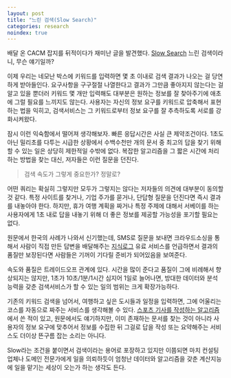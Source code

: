 ```yaml
---
layout: post
title: "느린 검색(Slow Search)"
categories: research
noindex: true
---
```


배달 온 CACM 잡지를 뒤적이다가 재미난 글을 발견했다. [Slow Search](http://cacm.acm.org/magazines/2014/8/177023-slow-search/abstract) 느린 검색이라니, 무슨 얘기일까?

이제 우리는 네모난 박스에 키워드를 입력하면 몇 초 이내로 검색 결과가 나오는 걸 당연하게 받아들인다. 요구사항을 구구절절 나열한다고 결과가 그만큼 좋아지지 않는다는 걸 알고 있을 뿐더러 키워드 몇 개만 입력해도 대부분은 원하는 정보를 잘 찾아주기에 애초에 그럴 필요를 느끼지도 않는다. 사용자는 자신의 정보 요구를 키워드로 압축해서 표현하는 법을 익히고, 검색서비스는 그 키워드로부터 정보 요구를 잘 추측하도록 서로를 강화시켜왔다.<!--more-->

잠시 이런 익숙함에서 떨어져 생각해보자. 빠른 응답시간은 사실 큰 제약조건이다. 1초도 아닌 밀리초를 다투는 시급한 상황에서 수백수천만 개의 문서 중 최고의 답을 찾기 위해 할 수 있는 일은 상당히 제한적일 수밖에 없다. 복잡한 알고리즘을 그 짧은 시간에 처리하는 방법을 찾는 대신, 저자들은 이런 질문을 던진다.

> 검색 속도가 그렇게 중요한가? 정말로?

어떤 쿼리는 확실히 그렇지만 모두가 그렇지는 않다는 저자들의 의견에 대부분이 동의할 것 같다. 특정 사이트를 찾거나, 기업 주가를 묻거나, 단답형 질문을 던진다면 즉시 결과를 내놓아야 한다. 하지만, 휴가 여행 계획을 짜거나 특정 주제에 대해서 서베이를 하는 사용자에게 1초 내로 답을 내놓기 위해 더 좋은 정보를 제공할 가능성을 포기할 필요는 없다.

원문에서 한국의 사례가 나와서 신기했는데, SMS로 질문을 보내면 크라우드소싱을 통해서 사람이 직접 만든 답변을 배달해주는 [지식로그](http://www.jisiklog.com) 유료 서비스를 언급하면서 결과의 품질만 보장된다면 사람들은 기꺼이 기다릴 준비가 되어있음을 보여준다.

속도와 품질은 트레이드오프 관계에 있다. 시간을 많이 준다고 품질이 그에 비례해서 향상되지는 않지만, 1초가 10초/1분/1시간 심지어 1일로 늘어나면, 방대한 데이터와 분석 능력을 갖춘 검색서비스가 할 수 있는 일의 범위는 크게 확장가능하다.

기존의 키워드 검색을 넘어서, 여행하고 싶은 도시들과 일정을 입력하면, 그에 어울리는 코스를 자동으로 짜주는 서비스를 생각해볼 수 있다. [스포츠 기사를 작성하는 알고리즘](http://www.4four.us/article/2014/03/sports-narrative-writer)에서 쓴 적이 있고, 원문에서도 얘기하지만, 이미 존재하는 문서를 찾는 것이 아니라 사용자의 정보 요구에 맞추어서 정보를 수집한 뒤 그걸로 답을 작성 또는 요약해주는 서비스도 더이상 뜬구름 잡는 소리는 아니다.

Slow라는 조건을 붙이면서 검색이라는 용어로 포장하고 있지만 이쯤되면 마치 컨설팅 업체나 도메인 전문가에게 일을 의뢰하듯이 엄청난 데이터와 알고리즘을 갖춘 계산지능에 일을 맡기는 세상이 오는가 하는 생각도 든다.